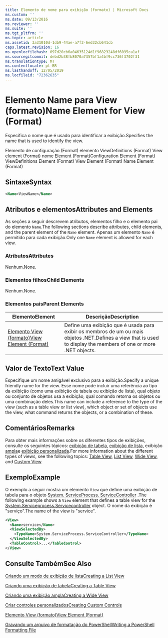 ```yaml
---
title: Elemento de nome para exibição (formato) | Microsoft Docs
ms.custom: ''
ms.date: 09/13/2016
ms.reviewer: ''
ms.suite: ''
ms.tgt_pltfrm: ''
ms.topic: article
ms.assetid: 3a31010d-1db9-44ae-a7f3-6ed32cb641cb
caps.latest.revision: 16
ms.openlocfilehash: 097d20cb6a04635124d1f96823248df6095ca1af
ms.sourcegitcommit: debd2b38fb8070a7357bf1a4bf9cc736f3702f31
ms.translationtype: MT
ms.contentlocale: pt-BR
ms.lasthandoff: 12/05/2019
ms.locfileid: "72362635"
---
```

# <a name="name-element-for-view-format"></a><span data-ttu-id="b570f-102">Elemento Name para View (formato)</span><span class="sxs-lookup"><span data-stu-id="b570f-102">Name Element for View (Format)</span></span>

<span data-ttu-id="b570f-103">Especifica o nome que é usado para identificar a exibição.</span><span class="sxs-lookup"><span data-stu-id="b570f-103">Specifies the name that is used to identify the view.</span></span>

<span data-ttu-id="b570f-104">Elemento de configuração (Format) elemento ViewDefinitions (Format) View element (Format) nome Element (Format)</span><span class="sxs-lookup"><span data-stu-id="b570f-104">Configuration Element (Format) ViewDefinitions Element (Format) View Element (Format) Name Element (Format)</span></span>

## <a name="syntax"></a><span data-ttu-id="b570f-105">Sintaxe</span><span class="sxs-lookup"><span data-stu-id="b570f-105">Syntax</span></span>

```xml
<Name>ViewName</Name>
```

## <a name="attributes-and-elements"></a><span data-ttu-id="b570f-106">Atributos e elementos</span><span class="sxs-lookup"><span data-stu-id="b570f-106">Attributes and Elements</span></span>

<span data-ttu-id="b570f-107">As seções a seguir descrevem atributos, elementos filho e o elemento pai do elemento `Name`.</span><span class="sxs-lookup"><span data-stu-id="b570f-107">The following sections describe attributes, child elements, and the parent element of the `Name` element.</span></span> <span data-ttu-id="b570f-108">Apenas um elemento `Name` é permitido para cada exibição.</span><span class="sxs-lookup"><span data-stu-id="b570f-108">Only one `Name` element is allowed for each view.</span></span>

### <a name="attributes"></a><span data-ttu-id="b570f-109">Atributos</span><span class="sxs-lookup"><span data-stu-id="b570f-109">Attributes</span></span>

<span data-ttu-id="b570f-110">Nenhum.</span><span class="sxs-lookup"><span data-stu-id="b570f-110">None.</span></span>

### <a name="child-elements"></a><span data-ttu-id="b570f-111">Elementos filhos</span><span class="sxs-lookup"><span data-stu-id="b570f-111">Child Elements</span></span>

<span data-ttu-id="b570f-112">Nenhum.</span><span class="sxs-lookup"><span data-stu-id="b570f-112">None.</span></span>

### <a name="parent-elements"></a><span data-ttu-id="b570f-113">Elementos pais</span><span class="sxs-lookup"><span data-stu-id="b570f-113">Parent Elements</span></span>

|<span data-ttu-id="b570f-114">Elemento</span><span class="sxs-lookup"><span data-stu-id="b570f-114">Element</span></span>|<span data-ttu-id="b570f-115">Descrição</span><span class="sxs-lookup"><span data-stu-id="b570f-115">Description</span></span>|
|-------------|-----------------|
|[<span data-ttu-id="b570f-116">Elemento View (formato)</span><span class="sxs-lookup"><span data-stu-id="b570f-116">View Element (Format)</span></span>](./view-element-format.md)|<span data-ttu-id="b570f-117">Define uma exibição que é usada para exibir os membros de um ou mais objetos .NET.</span><span class="sxs-lookup"><span data-stu-id="b570f-117">Defines a view that is used to display the members of one or more .NET objects.</span></span>|

## <a name="text-value"></a><span data-ttu-id="b570f-118">Valor de Texto</span><span class="sxs-lookup"><span data-stu-id="b570f-118">Text Value</span></span>

<span data-ttu-id="b570f-119">Especifique um nome amigável exclusivo para a exibição.</span><span class="sxs-lookup"><span data-stu-id="b570f-119">Specify a unique friendly name for the view.</span></span> <span data-ttu-id="b570f-120">Esse nome pode incluir uma referência ao tipo da exibição (como uma exibição de tabela ou exibição de lista), qual objeto ou conjunto de objetos usa a exibição, qual comando retorna os objetos ou uma combinação deles.</span><span class="sxs-lookup"><span data-stu-id="b570f-120">This name can include a reference to the type of the view (such as a table view or list view), which object or set of objects use the view, what command returns the objects, or a combination of these.</span></span>

## <a name="remarks"></a><span data-ttu-id="b570f-121">Comentários</span><span class="sxs-lookup"><span data-stu-id="b570f-121">Remarks</span></span>

<span data-ttu-id="b570f-122">Para obter mais informações sobre os diferentes tipos de exibições, consulte os seguintes tópicos: [exibição de tabela](./creating-a-table-view.md), [exibição de lista](./creating-a-list-view.md), exibição [ampla](./creating-a-wide-view.md)e [exibição personalizada](./creating-custom-controls.md).</span><span class="sxs-lookup"><span data-stu-id="b570f-122">For more information about the different types of views, see the following topics: [Table View](./creating-a-table-view.md), [List View](./creating-a-list-view.md), [Wide View](./creating-a-wide-view.md), and [Custom View](./creating-custom-controls.md).</span></span>

## <a name="example"></a><span data-ttu-id="b570f-123">Exemplo</span><span class="sxs-lookup"><span data-stu-id="b570f-123">Example</span></span>

<span data-ttu-id="b570f-124">O exemplo a seguir mostra um elemento `View` que define uma exibição de tabela para o objeto [System. ServiceProcess. ServiceController](/dotnet/api/System.ServiceProcess.ServiceController) .</span><span class="sxs-lookup"><span data-stu-id="b570f-124">The following example shows a `View` element that defines a table view for the [System.Serviceprocess.Servicecontroller](/dotnet/api/System.ServiceProcess.ServiceController) object.</span></span> <span data-ttu-id="b570f-125">O nome da exibição é "serviço".</span><span class="sxs-lookup"><span data-stu-id="b570f-125">The name of the view is "service".</span></span>

```xml
<View>
  <Name>service</Name>
  <ViewSelectedBy>
    <TypeName>System.ServiceProcess.ServiceController</TypeName>
  </ViewSelectedBy>
  <TableControl>...</TableControl>
</View>

```

## <a name="see-also"></a><span data-ttu-id="b570f-126">Consulte Também</span><span class="sxs-lookup"><span data-stu-id="b570f-126">See Also</span></span>

[<span data-ttu-id="b570f-127">Criando um modo de exibição de lista</span><span class="sxs-lookup"><span data-stu-id="b570f-127">Creating a List View</span></span>](./creating-a-list-view.md)

[<span data-ttu-id="b570f-128">Criando uma exibição de tabela</span><span class="sxs-lookup"><span data-stu-id="b570f-128">Creating a Table View</span></span>](./creating-a-table-view.md)

[<span data-ttu-id="b570f-129">Criando uma exibição ampla</span><span class="sxs-lookup"><span data-stu-id="b570f-129">Creating a Wide View</span></span>](./creating-a-wide-view.md)

[<span data-ttu-id="b570f-130">Criar controles personalizados</span><span class="sxs-lookup"><span data-stu-id="b570f-130">Creating Custom Controls</span></span>](./creating-custom-controls.md)

[<span data-ttu-id="b570f-131">Elemento View (formato)</span><span class="sxs-lookup"><span data-stu-id="b570f-131">View Element (Format)</span></span>](./view-element-format.md)

[<span data-ttu-id="b570f-132">Gravando um arquivo de formatação do PowerShell</span><span class="sxs-lookup"><span data-stu-id="b570f-132">Writing a PowerShell Formatting File</span></span>](./writing-a-powershell-formatting-file.md)
